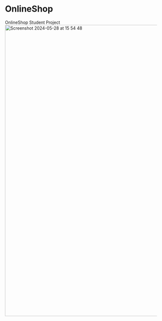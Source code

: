 # OnlineShop
OnlineShop Student Project 
<img width="961" alt="Screenshot 2024-05-28 at 15 54 48" src="https://github.com/AnnnaSergeeevna/OnlineShop/assets/107751835/aaf9dbc9-db39-41cd-9098-241e1214dad2">
